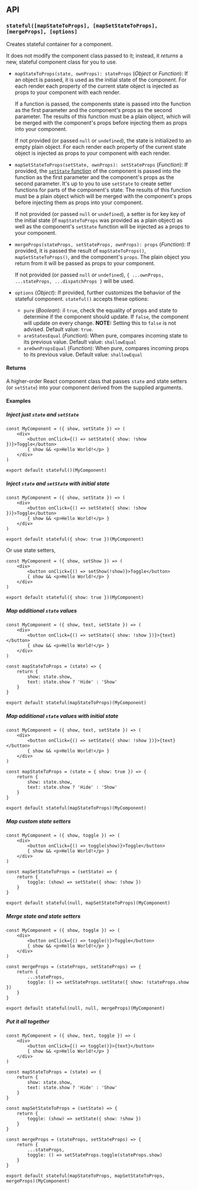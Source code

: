 ## API

<a id="stateful"></a>
### `stateful([mapStateToProps], [mapSetStateToProps], [mergeProps], [options]`

Creates stateful container for a component.

It does not modify the component class passed to it; instead, it *returns* a new, stateful component class for you to use.

* `mapStateToProps(state, ownProps): stateProps` (*Object* or *Function*): If an object is passed, it is used as the initial state of the component.  For each render each property of the current state object is injected as props to your component with each render.

  If a function is passed, the components state is passed into the function as the first parameter and the component's props as the second parameter.  The results of this function must be a plain object, which will be merged with the component's props before injecting them as props into your component.

  If not provided (or passed `null` or `undefined`), the state is initialized to an empty plain object.  For each render each property of the current state object is injected as props to your component with each render.

* `mapSetStateToProps(setState, ownProps): setStateProps` (*Function*): If provided, the [`setState` function](https://facebook.github.io/react/docs/react-component.html#setstate) of the component is passed into the function as the first parameter and the component's props as the second parameter.  It's up to you to use `setState` to create setter functions for parts of the component's state. The results of this function must be a plain object which will be merged with the component's props before injecting them as props into your component.

  If not provided (or passed `null` or `undefined`), a setter is for key key of the initial state (if `mapStateToProps` was provided as a plain object) as well as the component's `setState` function will be injected as a props to your component.

* `mergeProps(stateProps, setStateProps, ownProps): props` (*Function*): If provided, it is passed the result of `mapStateToProps()`, `mapSetStateToProps()`, and the component's `props`. The plain object you return from it will be passed as props to your component. 
  
  If not provided (or passed `null` or `undefined`), `{ ...ownProps, ...stateProps, ...dispatchProps }` will be used.

* `options` (*Object*): If provided, further customizes the behavior of the stateful component. `stateful()` accepts these options:
  * `pure` (*Boolean*): iI `true`, check the equality of props and state to determine if the component should update.  If `false`, the component will update on every change.  **NOTE:** Setting this to `false` is not advised. Default value: `true`. 
  * `areStatesEqual` (*Function*): When pure, compares incoming state to its previous value. Default value: `shallowEqual`
  * `areOwnPropsEqual` (*Function*): When pure, compares incoming props to its previous value. Default value: `shallowEqual`

<a id="stateful-returns"></a>
#### Returns
A higher-order React component class that passes `state` and state setters (or `setState`) into your component derived from the supplied arguments.

<a id="stateful-examples"></a>
#### Examples

##### Inject just `state` and `setState` 
```
const MyComponent = ({ show, setState }) => (
    <div>
        <button onClick={() => setState({ show: !show })}>Toggle</button>
        { show && <p>Hello World!</p> }
    </div>
)

export default stateful()(MyComponent) 
```

##### Inject `state` and `setState` with initial state

```
const MyComponent = ({ show, setState }) => (
    <div>
        <button onClick={() => setState({ show: !show })}>Toggle</button>
        { show && <p>Hello World!</p> }
    </div>
)

export default stateful({ show: true })(MyComponent) 
```

Or use state setters,

```
const MyComponent = ({ show, setShow }) => (
    <div>
        <button onClick={() => setShow(!show)}>Toggle</button>
        { show && <p>Hello World!</p> }
    </div>
)

export default stateful({ show: true })(MyComponent) 
```

##### Map additional `state` values

```
const MyComponent = ({ show, text, setState }) => (
    <div>
        <button onClick={() => setState({ show: !show })}>{text}</button>
        { show && <p>Hello World!</p> }
    </div>
)

const mapStateToProps = (state) => {
    return {
        show: state.show,
        text: state.show ? 'Hide' : 'Show'
    }
}

export default stateful(mapStateToProps)(MyComponent) 
```

##### Map additional `state` values with initial state

```
const MyComponent = ({ show, text, setState }) => (
    <div>
        <button onClick={() => setState({ show: !show })}>{text}</button>
        { show && <p>Hello World!</p> }
    </div>
)

const mapStateToProps = (state = { show: true }) => {
    return {
        show: state.show,
        text: state.show ? 'Hide' : 'Show'
    }
}

export default stateful(mapStateToProps)(MyComponent) 
```

##### Map custom state setters

```
const MyComponent = ({ show, toggle }) => (
    <div>
        <button onClick={() => toggle(show)}>Toggle</button>
        { show && <p>Hello World!</p> }
    </div>
)

const mapSetStateToProps = (setState) => {
    return {
        toggle: (show) => setState({ show: !show })
    }
}

export default stateful(null, mapSetStateToProps)(MyComponent) 
```

##### Merge state and state setters

```
const MyComponent = ({ show, toggle }) => (
    <div>
        <button onClick={() => toggle()}>Toggle</button>
        { show && <p>Hello World!</p> }
    </div>
)

const mergeProps = (stateProps, setStateProps) => {
    return {
        ...stateProps,
        toggle: () => setStateProps.setState({ show: !stateProps.show })
    }
}

export default stateful(null, null, mergeProps)(MyComponent) 
```

##### Put it all together

```
const MyComponent = ({ show, text, toggle }) => (
    <div>
        <button onClick={() => toggle()}>{text}</button>
        { show && <p>Hello World!</p> }
    </div>
)

const mapStateToProps = (state) => {
    return {
        show: state.show,
        text: state.show ? 'Hide' : 'Show'
    }
}

const mapSetStateToProps = (setState) => {
    return {
        toggle: (show) => setState({ show: !show })
    }
}

const mergeProps = (stateProps, setStateProps) => {
    return {
        ...stateProps,
        toggle: () => setStateProps.toggle(stateProps.show)
    }
}

export default stateful(mapStateToProps, mapSetStateToProps, mergeProps)(MyComponent) 
```
